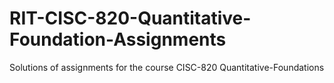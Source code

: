 # RIT-CISC-820-Quantitative-Foundation-Assignments
Solutions of assignments for the course CISC-820 Quantitative-Foundations  
